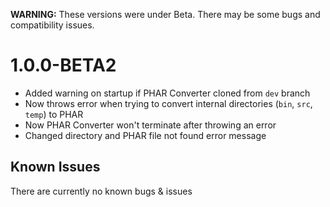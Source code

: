 **WARNING:** These versions were under Beta. There may be some bugs and compatibility issues.

# 1.0.0-BETA2

- Added warning on startup if PHAR Converter cloned from `dev` branch
- Now throws error when trying to convert internal directories (`bin`, `src`, `temp`) to PHAR
- Now PHAR Converter won't terminate after throwing an error
- Changed directory and PHAR file not found error message

## Known Issues

There are currently no known bugs & issues
